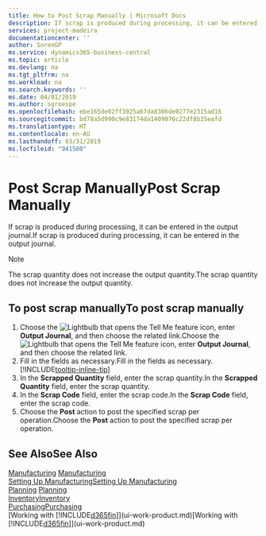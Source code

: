 ```yaml
---
title: How to Post Scrap Manually | Microsoft Docs
description: If scrap is produced during processing, it can be entered in the output journal. Note that the scrap quantity does not increase the output quantity.
services: project-madeira
documentationcenter: ''
author: SorenGP
ms.service: dynamics365-business-central
ms.topic: article
ms.devlang: na
ms.tgt_pltfrm: na
ms.workload: na
ms.search.keywords: ''
ms.date: 04/01/2019
ms.author: sgroespe
ms.openlocfilehash: ebe165de02ff3925a67da8306de0277e2315ad16
ms.sourcegitcommit: bd78a5d990c9e83174da1409076c22df8b35eafd
ms.translationtype: HT
ms.contentlocale: en-AU
ms.lasthandoff: 03/31/2019
ms.locfileid: "941500"
---
```

# <a name="post-scrap-manually"></a><span data-ttu-id="23a02-104">Post Scrap Manually</span><span class="sxs-lookup"><span data-stu-id="23a02-104">Post Scrap Manually</span></span>
<span data-ttu-id="23a02-105">If scrap is produced during processing, it can be entered in the output journal.</span><span class="sxs-lookup"><span data-stu-id="23a02-105">If scrap is produced during processing, it can be entered in the output journal.</span></span> 

> [!NOTE]
> <span data-ttu-id="23a02-106">The scrap quantity does not increase the output quantity.</span><span class="sxs-lookup"><span data-stu-id="23a02-106">The scrap quantity does not increase the output quantity.</span></span>  

## <a name="to-post-scrap-manually"></a><span data-ttu-id="23a02-107">To post scrap manually</span><span class="sxs-lookup"><span data-stu-id="23a02-107">To post scrap manually</span></span>  
1. <span data-ttu-id="23a02-108">Choose the ![Lightbulb that opens the Tell Me feature](media/ui-search/search_small.png "Tell me what you want to do") icon, enter **Output Journal**, and then choose the related link.</span><span class="sxs-lookup"><span data-stu-id="23a02-108">Choose the ![Lightbulb that opens the Tell Me feature](media/ui-search/search_small.png "Tell me what you want to do") icon, enter **Output Journal**, and then choose the related link.</span></span>  
2. <span data-ttu-id="23a02-109">Fill in the fields as necessary.</span><span class="sxs-lookup"><span data-stu-id="23a02-109">Fill in the fields as necessary.</span></span> [!INCLUDE[tooltip-inline-tip](includes/tooltip-inline-tip_md.md)]  
3. <span data-ttu-id="23a02-110">In the **Scrapped Quantity** field, enter the scrap quantity.</span><span class="sxs-lookup"><span data-stu-id="23a02-110">In the **Scrapped Quantity** field, enter the scrap quantity.</span></span>  
4. <span data-ttu-id="23a02-111">In the **Scrap Code** field, enter the scrap code.</span><span class="sxs-lookup"><span data-stu-id="23a02-111">In the **Scrap Code** field, enter the scrap code.</span></span>  
5. <span data-ttu-id="23a02-112">Choose the **Post** action to post the specified scrap per operation.</span><span class="sxs-lookup"><span data-stu-id="23a02-112">Choose the **Post** action to post the specified scrap per operation.</span></span>  

## <a name="see-also"></a><span data-ttu-id="23a02-113">See Also</span><span class="sxs-lookup"><span data-stu-id="23a02-113">See Also</span></span>  
<span data-ttu-id="23a02-114">[Manufacturing](production-manage-manufacturing.md)  </span><span class="sxs-lookup"><span data-stu-id="23a02-114">[Manufacturing](production-manage-manufacturing.md)  </span></span>  
[<span data-ttu-id="23a02-115">Setting Up Manufacturing</span><span class="sxs-lookup"><span data-stu-id="23a02-115">Setting Up Manufacturing</span></span>](production-configure-production-processes.md)  
<span data-ttu-id="23a02-116">[Planning](production-planning.md)    </span><span class="sxs-lookup"><span data-stu-id="23a02-116">[Planning](production-planning.md)    </span></span>  
[<span data-ttu-id="23a02-117">Inventory</span><span class="sxs-lookup"><span data-stu-id="23a02-117">Inventory</span></span>](inventory-manage-inventory.md)  
[<span data-ttu-id="23a02-118">Purchasing</span><span class="sxs-lookup"><span data-stu-id="23a02-118">Purchasing</span></span>](purchasing-manage-purchasing.md)  
<span data-ttu-id="23a02-119">[Working with [!INCLUDE[d365fin](includes/d365fin_md.md)]](ui-work-product.md)</span><span class="sxs-lookup"><span data-stu-id="23a02-119">[Working with [!INCLUDE[d365fin](includes/d365fin_md.md)]](ui-work-product.md)</span></span>
